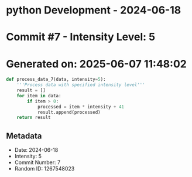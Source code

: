 ﻿# python Development - 2024-06-18
# Commit #7 - Intensity Level: 5
# Generated on: 2025-06-07 11:48:02
```python
def process_data_7(data, intensity=5):
    '''Process data with specified intensity level'''
    result = []
    for item in data:
        if item > 0:
            processed = item * intensity + 41
            result.append(processed)
    return result
```
## Metadata
- Date: 2024-06-18
- Intensity: 5
- Commit Number: 7
- Random ID: 1267548023
